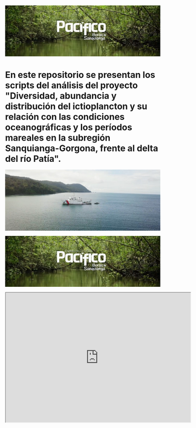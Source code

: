 
![Caption for the picture.](Cabezote.png)

# En este repositorio se presentan los scripts del análisis del proyecto "Diversidad, abundancia y distribución del ictioplancton y su relación con las condiciones oceanográficas y los períodos mareales en la subregión Sanquianga-Gorgona, frente al delta del río Patía".

![Caption for the picture.](Screen_shot.png)

[![Expedición Pacifico: Bocas de Sanquianga](Cabezote.png)](https://youtu.be/Rsuj0Ps-Ugk)

<div>
<p style = 'text-align:center;'>
<iframe width="600" height = "420"
src="https://youtu.be/Rsuj0Ps-Ugk">
</iframe>
</div>
</p>
